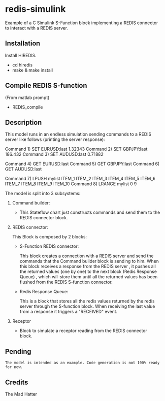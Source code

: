# redis-simulink
Example of a C Simulink S-Function block implementing a REDIS connector to interact with a REDIS server.

## Installation

Install HIREDIS.

- cd hiredis
- make & make install

## Compile REDIS S-function

(From matlab prompt)

- REDIS_compile

## Description

This model runs in an endless simulation sending commands to a REDIS server like follows (printing the server response):

Command 1) SET EURUSD:last 1.32343
Command 2) SET GBPJPY:last 186.432
Command 3) SET AUDUSD:last 0.71882

Command 4) GET EURUSD:last
Command 5) GET GBPJPY:last
Command 6) GET AUDUSD:last

Command 7) LPUSH mylist ITEM_1 ITEM_2 ITEM_3 ITEM_4 ITEM_5 ITEM_6 ITEM_7 ITEM_8 ITEM_9 ITEM_10
Command 8) LRANGE mylist 0 9

The model is split into 3 subsystems:

1) Command builder:

	- This Stateflow chart just constructs commands and send them to the REDIS connector block.

2) REDIS connector:

	This Block is composed by 2 blocks:

	- S-Function REDIS connector: 

		This block creates a connection with a REDIS server and send the commands that the Command builder block is sending to him. When this block receives a response from the REDIS server , it pushes 
	all the returned values (one by one) to the next block (Redis Response Queue) , which will store them until all the returned values has been flushed from the REDIS S-function connector.

	- Redis Response Queue: 
		
		This is a block that stores all the redis values returned by the redis server through the S-function block. When receiving the last value from a response it triggers a "RECEIVED" event.

3) Receptor

	- Block to simulate a receptor reading from the REDIS connector block.


## Pending

	The model is intended as an example. Code generation is not 100% ready for now.

## Credits

The Mad Hatter


